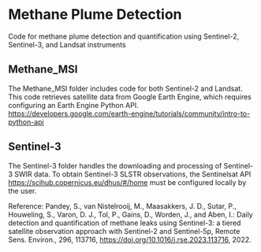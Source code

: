 # Methane Plume Detection 
Code for methane plume detection and quantification using Sentinel-2, Sentinel-3, and Landsat instruments

## Methane_MSI

The Methane_MSI folder includes code for both Sentinel-2 and Landsat. This code retrieves satellite data from Google Earth Engine, which requires configuring an Earth Engine Python API.
https://developers.google.com/earth-engine/tutorials/community/intro-to-python-api

## Sentinel-3 
The Sentinel-3 folder handles the downloading and processing of Sentinel-3 SWIR data. To obtain Sentinel-3 SLSTR observations, the Sentinelsat API https://scihub.copernicus.eu/dhus/#/home must be configured locally by the user.




Reference: Pandey, S., van Nistelrooij, M., Maasakkers, J. D., Sutar, P., Houweling, S., Varon, D. J., Tol, P., Gains, D., Worden, J., and Aben, I.: Daily detection and quantification of methane leaks using Sentinel-3: a tiered satellite observation approach with Sentinel-2 and Sentinel-5p, Remote Sens. Environ., 296, 113716, https://doi.org/10.1016/j.rse.2023.113716, 2022.



